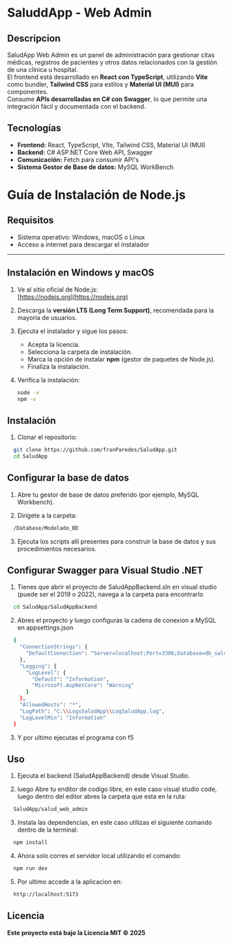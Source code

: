 # SaluddApp - Web Admin

## Descripcion
SaludApp Web Admin es un panel de administración para gestionar citas médicas, registros de pacientes y otros datos relacionados con la gestión de una clínica u hospital.  
El frontend está desarrollado en **React con TypeScript**, utilizando **Vite** como bundler, **Tailwind CSS** para estilos y **Material UI (MUI)** para componentes.  
Consume **APIs desarrolladas en C# con Swagger**, lo que permite una integración fácil y documentada con el backend.

## Tecnologías
- **Frontend:** React, TypeScript, Vite, Tailwind CSS, Material UI (MUI)  
- **Backend:** C# ASP.NET Core Web API, Swagger  
- **Comunicación:** Fetch para consumir API's
- **Sistema Gestor de Base de datos:** MySQL WorkBench
   
# Guía de Instalación de Node.js

## Requisitos
- Sistema operativo: Windows, macOS o Linux
- Acceso a internet para descargar el instalador

---

## Instalación en Windows y macOS

1. Ve al sitio oficial de Node.js:  
     [https://nodejs.org](https://nodejs.org)

2. Descarga la **versión LTS (Long Term Support)**, recomendada para la mayoría de usuarios.

3. Ejecuta el instalador y sigue los pasos:
   - Acepta la licencia.
   - Selecciona la carpeta de instalación.
   - Marca la opción de instalar **npm** (gestor de paquetes de Node.js).
   - Finaliza la instalación.

4. Verifica la instalación:
   ```bash
   node -v
   npm -v

## Instalación
1. Clonar el repositorio:
```bash
  git clone https://github.com/franParedes/SaludApp.git
  cd SaludApp 
```
## Configurar la base de datos

1. Abre tu gestor de base de datos preferido (por ejemplo, MySQL Workbench).

2. Dirígete a la carpeta:
```bash
  /Database/Modelado_BD
```
3. Ejecuta los scripts allí presentes para construir la base de datos y sus procedimientos necesarios.

## Configurar Swagger para Visual Studio .NET
1. Tienes que abrir el proyecto de SaludAppBackend.sln en visual studio (puede ser el 2019 o 2022), navega a la carpeta para encontrarlo
```bash
  cd SaludApp/SaludAppBackend
```
2. Abres el proyecto y luego configuras la cadena de conexion a MySQL en appsettings.json
```bash
  {
    "ConnectionStrings": {
      "DefaultConnection": "Server=localhost;Port=3306;Database=db_saludapp;Uid=root;Pwd=[TuContraseña]"
    },
    "Logging": {
      "LogLevel": {
        "Default": "Information",
        "Microsoft.AspNetCore": "Warning"
      }
    },
    "AllowedHosts": "*",
    "LogPath": "C:\\LogsSaludApp\\LogSaludApp.log",
    "LogLevelMin": "Information"
  }
```
3. Y por ultimo ejecutas el programa con f5

## Uso
1. Ejecuta el backend (SaludAppBackend) desde Visual Studio.

2. luego Abre tu enditor de codigo libre, en este caso visual studio code, luego dentro del editor abres la carpeta que esta en la ruta:
```bash
  SaludApp/salud_web_admin
```
3. Instala las dependencias, en este caso utilizas el siguiente comando dentro de la terminal:
```bash
  npm install
```
4. Ahora solo corres el servidor local utilizando el comando:
```bash
  npm run dev
```
5. Por ultimo accede a la aplicacion en:
```bash
  http://localhost:5173
```
## Licencia

**Este proyecto está bajo la Licencia MIT © 2025**
